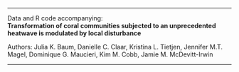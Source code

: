 ****

Data and R code accompanying:  
**Transformation of coral communities subjected to an unprecedented heatwave is modulated by local disturbance** 

Authors: Julia K. Baum, Danielle C. Claar, Kristina L. Tietjen, Jennifer M.T. Magel, Dominique G. Maucieri, Kim M. Cobb, Jamie M. McDevitt-Irwin 

****
